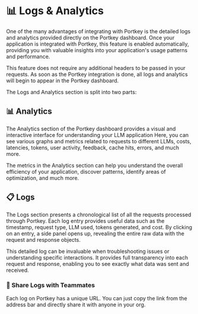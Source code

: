 # 📊 Logs & Analytics

One of the many advantages of integrating with Portkey is the detailed logs and analytics provided directly on the Portkey dashboard. Once your application is integrated with Portkey, this feature is enabled automatically, providing you with valuable insights into your application's usage patterns and performance.

This feature does not require any additional headers to be passed in your requests. As soon as the Portkey integration is done, all logs and analytics will begin to appear in the Portkey dashboard.

The Logs and Analytics section is split into two parts:

## 📊 Analytics

The Analytics section of the Portkey dashboard provides a visual and interactive interface for understanding your LLM application  Here, you can see various graphs and metrics related to requests to different LLMs, costs, latencies, tokens, user activity, feedback, cache hits, errors, and much more.

The metrics in the Analytics section can help you understand the overall efficiency of your application, discover patterns, identify areas of optimization, and much more.

## 📋 Logs

The Logs section presents a chronological list of all the requests processed through Portkey. Each log entry provides useful data such as the timestamp, request type, LLM used, tokens generated, and cost. By clicking on an entry, a side panel opens up, revealing the entire raw data with the request and response objects.

This detailed log can be invaluable when troubleshooting issues or understanding specific interactions. It provides full transparency into each request and response, enabling you to see exactly what data was sent and received.

### **🤝 Share Logs with Teammates**

Each log on Portkey has a unique URL. You can just copy the link from the address bar and directly share it with anyone in your org.

<figure><img src="../../.gitbook/assets/share_logs.gif" alt=""><figcaption></figcaption></figure>
